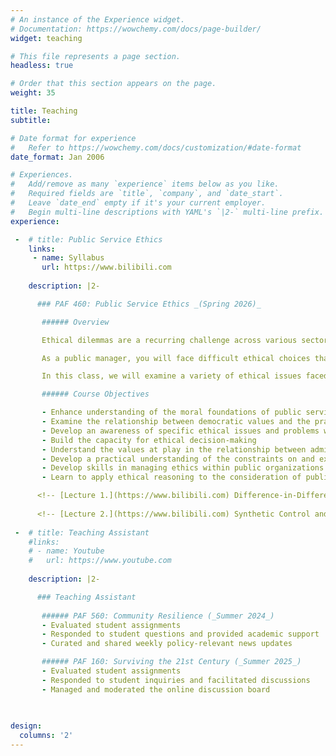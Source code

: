 ```yaml
---
# An instance of the Experience widget.
# Documentation: https://wowchemy.com/docs/page-builder/
widget: teaching

# This file represents a page section.
headless: true

# Order that this section appears on the page.
weight: 35

title: Teaching
subtitle:

# Date format for experience
#   Refer to https://wowchemy.com/docs/customization/#date-format
date_format: Jan 2006

# Experiences.
#   Add/remove as many `experience` items below as you like.
#   Required fields are `title`, `company`, and `date_start`.
#   Leave `date_end` empty if it's your current employer.
#   Begin multi-line descriptions with YAML's `|2-` multi-line prefix.
experience:

 -  # title: Public Service Ethics
    links: 
     - name: Syllabus
       url: https://www.bilibili.com
        
    description: |2-

      ### PAF 460: Public Service Ethics _(Spring 2026)_

       ###### Overview

       Ethical dilemmas are a recurring challenge across various sectors, including business, education, technology, and public service. From questions about data privacy and artificial intelligence to public scandals involving misuse of power, ethics remain a central concern in public life. Public organizations, in particular, are under constant scrutiny as the actions of public officials carry significant moral and societal implications.

       As a public manager, you will face difficult ethical choices that may relate to your relationship with a democratically elected legislative body, your relationship to citizens and community groups, matters of conscience, matters of regulation, and the ethical ramifications of public policy recommendations in which you are involved. Understanding the moral implications of your actions and resolving the dilemmas they pose are among the most difficult problems you will face in the public sector.

       In this class, we will examine a variety of ethical issues faced by public managers. Some involve concerns that might arise in any organization—cases of lying, cheating, or stealing, or questions about what to do when you feel compelled to refuse an order from your boss. Others are more directly connected to the special values that underlie public service, involving the relationship between political leaders and career civil servants or between competing demands for efficiency and responsiveness. In all cases, the issues will be bound to the moral context of public service.

       ###### Course Objectives

       - Enhance understanding of the moral foundations of public service  
       - Examine the relationship between democratic values and the practice of public administration, including issues of accountability and responsiveness  
       - Develop an awareness of specific ethical issues and problems within the field of public administration  
       - Build the capacity for ethical decision-making  
       - Understand the values at play in the relationship between administrators and citizens  
       - Develop a practical understanding of the constraints on and expectations of public administrators  
       - Develop skills in managing ethics within public organizations  
       - Learn to apply ethical reasoning to the consideration of public policy issues

      <!-- [Lecture 1.](https://www.bilibili.com) Difference-in-Differences and Fixed Effects Models. -->
      
      <!-- [Lecture 2.](https://www.bilibili.com) Synthetic Control and Extensions. -->
        
 -  # title: Teaching Assistant
    #links: 
    # - name: Youtube
    #   url: https://www.youtube.com
        
    description: |2-

      ### Teaching Assistant
      
       ###### PAF 560: Community Resilience (_Summer 2024_)
       - Evaluated student assignments
       - Responded to student questions and provided academic support
       - Curated and shared weekly policy-relevant news updates

       ###### PAF 160: Surviving the 21st Century (_Summer 2025_)
       - Evaluated student assignments
       - Responded to student inquiries and facilitated discussions
       - Managed and moderated the online discussion board
        

         
design:
  columns: '2'
---
```

